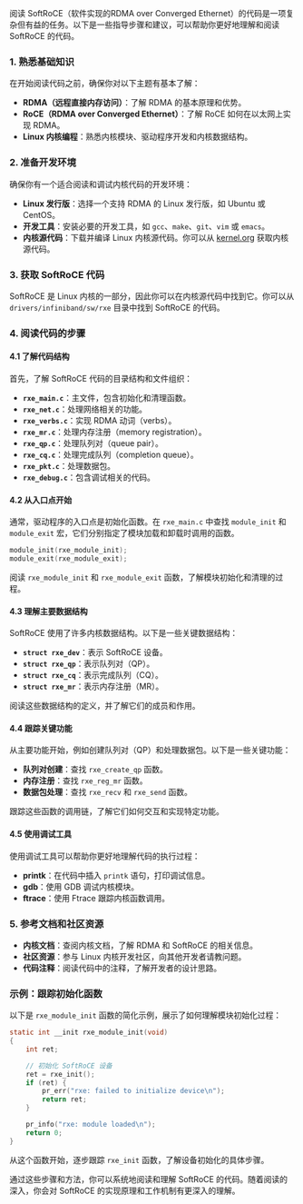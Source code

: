 阅读 SoftRoCE（软件实现的RDMA over Converged Ethernet）的代码是一项复杂但有益的任务。以下是一些指导步骤和建议，可以帮助你更好地理解和阅读 SoftRoCE 的代码。

### 1. 熟悉基础知识

在开始阅读代码之前，确保你对以下主题有基本了解：

- **RDMA（远程直接内存访问）**：了解 RDMA 的基本原理和优势。
- **RoCE（RDMA over Converged Ethernet）**：了解 RoCE 如何在以太网上实现 RDMA。
- **Linux 内核编程**：熟悉内核模块、驱动程序开发和内核数据结构。

### 2. 准备开发环境

确保你有一个适合阅读和调试内核代码的开发环境：

- **Linux 发行版**：选择一个支持 RDMA 的 Linux 发行版，如 Ubuntu 或 CentOS。
- **开发工具**：安装必要的开发工具，如 `gcc`、`make`、`git`、`vim` 或 `emacs`。
- **内核源代码**：下载并编译 Linux 内核源代码。你可以从 [kernel.org](https://www.kernel.org/) 获取内核源代码。

### 3. 获取 SoftRoCE 代码

SoftRoCE 是 Linux 内核的一部分，因此你可以在内核源代码中找到它。你可以从 `drivers/infiniband/sw/rxe` 目录中找到 SoftRoCE 的代码。

### 4. 阅读代码的步骤

#### 4.1 了解代码结构

首先，了解 SoftRoCE 代码的目录结构和文件组织：

- **`rxe_main.c`**：主文件，包含初始化和清理函数。
- **`rxe_net.c`**：处理网络相关的功能。
- **`rxe_verbs.c`**：实现 RDMA 动词（verbs）。
- **`rxe_mr.c`**：处理内存注册（memory registration）。
- **`rxe_qp.c`**：处理队列对（queue pair）。
- **`rxe_cq.c`**：处理完成队列（completion queue）。
- **`rxe_pkt.c`**：处理数据包。
- **`rxe_debug.c`**：包含调试相关的代码。

#### 4.2 从入口点开始

通常，驱动程序的入口点是初始化函数。在 `rxe_main.c` 中查找 `module_init` 和 `module_exit` 宏，它们分别指定了模块加载和卸载时调用的函数。

```c
module_init(rxe_module_init);
module_exit(rxe_module_exit);
```

阅读 `rxe_module_init` 和 `rxe_module_exit` 函数，了解模块初始化和清理的过程。

#### 4.3 理解主要数据结构

SoftRoCE 使用了许多内核数据结构。以下是一些关键数据结构：

- **`struct rxe_dev`**：表示 SoftRoCE 设备。
- **`struct rxe_qp`**：表示队列对（QP）。
- **`struct rxe_cq`**：表示完成队列（CQ）。
- **`struct rxe_mr`**：表示内存注册（MR）。

阅读这些数据结构的定义，并了解它们的成员和作用。

#### 4.4 跟踪关键功能

从主要功能开始，例如创建队列对（QP）和处理数据包。以下是一些关键功能：

- **队列对创建**：查找 `rxe_create_qp` 函数。
- **内存注册**：查找 `rxe_reg_mr` 函数。
- **数据包处理**：查找 `rxe_recv` 和 `rxe_send` 函数。

跟踪这些函数的调用链，了解它们如何交互和实现特定功能。

#### 4.5 使用调试工具

使用调试工具可以帮助你更好地理解代码的执行过程：

- **printk**：在代码中插入 `printk` 语句，打印调试信息。
- **gdb**：使用 GDB 调试内核模块。
- **ftrace**：使用 Ftrace 跟踪内核函数调用。

### 5. 参考文档和社区资源

- **内核文档**：查阅内核文档，了解 RDMA 和 SoftRoCE 的相关信息。
- **社区资源**：参与 Linux 内核开发社区，向其他开发者请教问题。
- **代码注释**：阅读代码中的注释，了解开发者的设计思路。

### 示例：跟踪初始化函数

以下是 `rxe_module_init` 函数的简化示例，展示了如何理解模块初始化过程：

```c
static int __init rxe_module_init(void)
{
    int ret;

    // 初始化 SoftRoCE 设备
    ret = rxe_init();
    if (ret) {
        pr_err("rxe: failed to initialize device\n");
        return ret;
    }

    pr_info("rxe: module loaded\n");
    return 0;
}
```

从这个函数开始，逐步跟踪 `rxe_init` 函数，了解设备初始化的具体步骤。

通过这些步骤和方法，你可以系统地阅读和理解 SoftRoCE 的代码。随着阅读的深入，你会对 SoftRoCE 的实现原理和工作机制有更深入的理解。